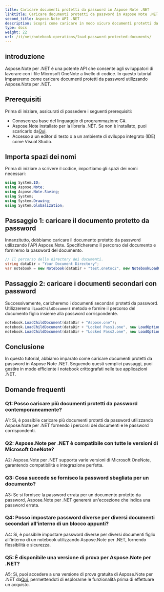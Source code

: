 ```yaml
---
title: Caricare documenti protetti da password in Aspose Note .NET
linktitle: Caricare documenti protetti da password in Aspose Note .NET
second_title: Aspose.Note API .NET
description: Scopri come caricare in modo sicuro documenti protetti da password in Aspose Note .NET utilizzando semplici passaggi. Garantisci la riservatezza dei dati con la crittografia.
type: docs
weight: 22
url: /it/net/notebook-operations/load-password-protected-documents/
---
```

## introduzione

Aspose.Note per .NET è una potente API che consente agli sviluppatori di lavorare con i file Microsoft OneNote a livello di codice. In questo tutorial impareremo come caricare documenti protetti da password utilizzando Aspose.Note per .NET.

## Prerequisiti

Prima di iniziare, assicurati di possedere i seguenti prerequisiti:

- Conoscenza base del linguaggio di programmazione C#.
-  Aspose.Note installato per la libreria .NET. Se non è installato, puoi scaricarlo da[Qui](https://releases.aspose.com/note/net/).
- Accesso a un editor di testo o a un ambiente di sviluppo integrato (IDE) come Visual Studio.

## Importa spazi dei nomi

Prima di iniziare a scrivere il codice, importiamo gli spazi dei nomi necessari:

```csharp
using System.IO;
using Aspose.Note;
using Aspose.Note.Saving;
using System;
using System.Drawing;
using System.Globalization;
```

## Passaggio 1: caricare il documento protetto da password

Innanzitutto, dobbiamo caricare il documento protetto da password utilizzando l'API Aspose.Note. Specificheremo il percorso del documento e forniremo la password del documento.

```csharp
// Il percorso della directory dei documenti.
string dataDir = "Your Document Directory";
var notebook = new Notebook(dataDir + "test.onetoc2", new NotebookLoadOptions() { DeferredLoading = true });
```

## Passaggio 2: caricare i documenti secondari con password

 Successivamente, caricheremo i documenti secondari protetti da password. Utilizzeremo il`LoadChildDocument` metodo e fornire il percorso del documento figlio insieme alla password corrispondente.

```csharp
notebook.LoadChildDocument(dataDir + "Aspose.one");  
notebook.LoadChildDocument(dataDir + "Locked Pass1.one", new LoadOptions() { DocumentPassword = "pass" });
notebook.LoadChildDocument(dataDir + "Locked Pass2.one", new LoadOptions() { DocumentPassword = "pass2" });
```

## Conclusione

In questo tutorial, abbiamo imparato come caricare documenti protetti da password in Aspose Note .NET. Seguendo questi semplici passaggi, puoi gestire in modo efficiente i notebook crittografati nelle tue applicazioni .NET.

## Domande frequenti

### Q1: Posso caricare più documenti protetti da password contemporaneamente?

A1: Sì, è possibile caricare più documenti protetti da password utilizzando Aspose.Note per .NET fornendo i percorsi dei documenti e le password corrispondenti.

### Q2: Aspose.Note per .NET è compatibile con tutte le versioni di Microsoft OneNote?

A2: Aspose.Note per .NET supporta varie versioni di Microsoft OneNote, garantendo compatibilità e integrazione perfetta.

### Q3: Cosa succede se fornisco la password sbagliata per un documento?

A3: Se si fornisce la password errata per un documento protetto da password, Aspose.Note per .NET genererà un'eccezione che indica una password errata.

### Q4: Posso impostare password diverse per diversi documenti secondari all'interno di un blocco appunti?

A4: Sì, è possibile impostare password diverse per diversi documenti figlio all'interno di un notebook utilizzando Aspose.Note per .NET, fornendo flessibilità e sicurezza.

### Q5: È disponibile una versione di prova per Aspose.Note per .NET?

 A5: Sì, puoi accedere a una versione di prova gratuita di Aspose.Note per .NET da[Qui](https://releases.aspose.com/), permettendoti di esplorarne le funzionalità prima di effettuare un acquisto.